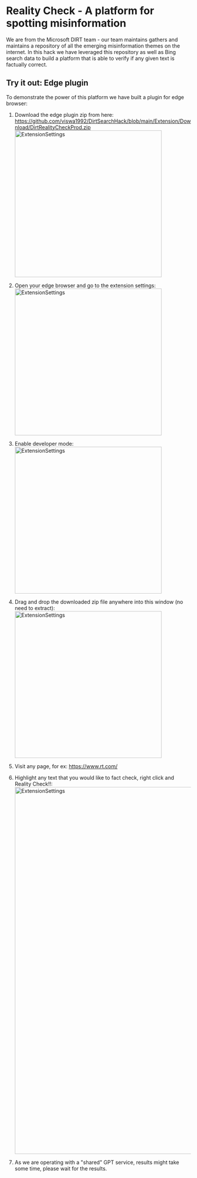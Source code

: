 # Reality Check - A platform for spotting misinformation
We are from the Microsoft DIRT team - our team maintains gathers and maintains a repository of all the emerging misinformation themes on the internet.
In this hack we have leveraged this repository as well as Bing search data to build a platform that is able to verify if any given text is factually correct.

## Try it out: Edge plugin
To demonstrate the power of this platform we have built a plugin for edge browser:
1. Download the edge plugin zip from here: https://github.com/viswa1992/DirtSearchHack/blob/main/Extension/Download/DirtRealityCheckProd.zip </br> <img src="https://github.com/user-attachments/assets/833cf1ec-b0ce-41d6-9530-4deb3e381f35" alt="ExtensionSettings" width="400"/>

1. Open your edge browser and go to the extension settings: </br> <img src="https://github.com/user-attachments/assets/abd374cb-de06-482d-8aaf-24a89ee17b6e" alt="ExtensionSettings" width="400"/>
1. Enable developer mode: </br> <img src="https://github.com/user-attachments/assets/4ad1dad6-6596-4411-b3bd-7b7b0f6677e1" alt="ExtensionSettings" width="400"/>
1. Drag and drop the downloaded zip file anywhere into this window (no need to extract): </br> <img src="https://github.com/user-attachments/assets/e300b872-03f0-4e0f-9c6f-a6ace2cf9b98" alt="ExtensionSettings" width="400"/>
1. Visit any page, for ex: https://www.rt.com/
1. Highlight any text that you would like to fact check, right click and Reality Check!!:  </br> <img src="https://github.com/user-attachments/assets/7e2d9ddc-8067-4488-8cc4-5958a850edd0" alt="ExtensionSettings" width="1000"/>
1. As we are operating with a "shared" GPT service, results might take some time, please wait for the results.
